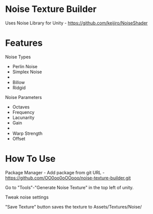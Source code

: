 # Noise Texture Builder
Uses Noise Library for Unity - https://github.com/keijiro/NoiseShader

# Features
Noise Types
* Perlin Noise
* Simplex Noise
*
* Billow
* Ridgid

Noise Parameters
* Octaves
* Frequency
* Lacunarity
* Gain
*
* Warp Strength
* Offset

# How To Use
Package Manager - Add package from git URL - https://github.com/OO0oo0oOOooo/noise-texture-builder.git

Go to "Tools"-"Generate Noise Texture" in the top left of unity.

Tweak noise settings

"Save Texture" button saves the texture to Assets/Textures/Noise/
